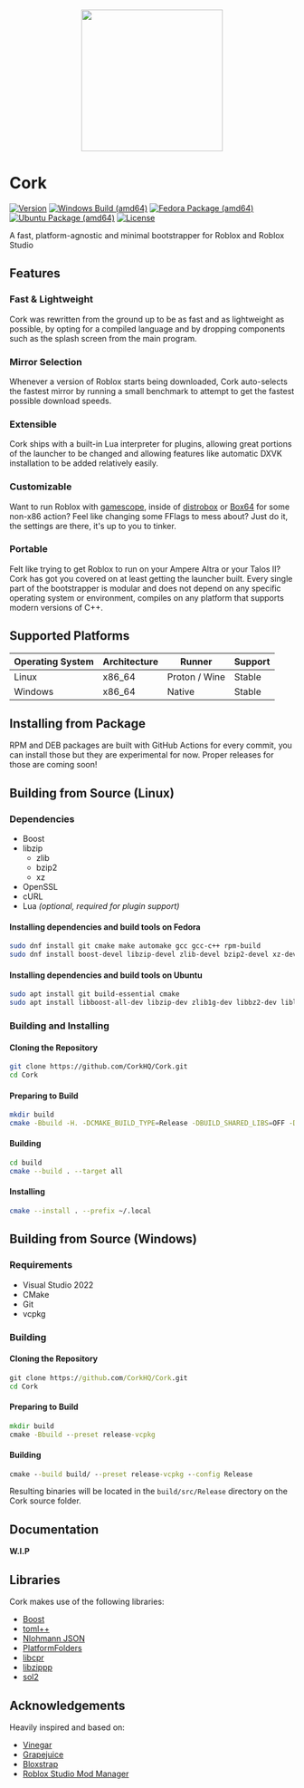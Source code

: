 <p align="center">
    <br/>
    <img src="https://github.com/Bugadinho/Cork/raw/master/resources/cork.svg" height="250"/>
    <br/>
    <h1>Cork</h1>
<p>

[![Version](https://img.shields.io/github/v/release/CorkHQ/Cork?display_name=tag)](https://github.com/CorkHQ/Cork/releases/latest)
[![Windows Build (amd64)](https://img.shields.io/github/actions/workflow/status/CorkHQ/Cork/build-windows-amd64.yml?logo=windows&label=build+(amd64))](https://github.com/CorkHQ/Cork/actions/workflows/build-windows-amd64.yml)
[![Fedora Package (amd64)](https://img.shields.io/github/actions/workflow/status/CorkHQ/Cork/package-fedora-amd64.yml?logo=fedora&label=package+(amd64))](https://github.com/CorkHQ/Cork/actions/workflows/package-fedora-amd64.yml)
[![Ubuntu Package (amd64)](https://img.shields.io/github/actions/workflow/status/CorkHQ/Cork/package-ubuntu-amd64.yml?logo=ubuntu&label=package+(amd64))](https://github.com/CorkHQ/Cork/actions/workflows/package-ubuntu-amd64.yml)
[![License](https://img.shields.io/github/license/CorkHQ/Cork)](https://github.com/CorkHQ/Cork/blob/master/LICENSE)

A fast, platform-agnostic and minimal bootstrapper for Roblox and Roblox Studio

## Features
### Fast & Lightweight
Cork was rewritten from the ground up to be as fast and as lightweight as possible, by opting for a compiled language and by dropping components such as the splash screen from the main program.
### Mirror Selection
Whenever a version of Roblox starts being downloaded, Cork auto-selects the fastest mirror by running a small benchmark to attempt to get the fastest possible download speeds.
### Extensible
Cork ships with a built-in Lua interpreter for plugins, allowing great portions of the launcher to be changed and allowing features like automatic DXVK installation to be added relatively easily.
### Customizable
Want to run Roblox with [gamescope](https://github.com/ValveSoftware/gamescope), inside of [distrobox](https://github.com/89luca89/distrobox) or [Box64](https://github.com/ptitSeb/box64) for some non-x86 action? Feel like changing some FFlags to mess about? Just do it, the settings are there, it's up to you to tinker.
### Portable
Felt like trying to get Roblox to run on your Ampere Altra or your Talos II? Cork has got you covered on at least getting the launcher built. Every single part of the bootstrapper is modular and does not depend on any specific operating system or environment, compiles on any platform that supports modern versions of C++.

## Supported Platforms
| Operating System | Architecture | Runner | Support |
| --- | --- | --- | --- |
| Linux | x86_64 | Proton / Wine | Stable |
| Windows | x86_64 | Native | Stable |

## Installing from Package
RPM and DEB packages are built with GitHub Actions for every commit, you can install those but they are experimental for now. Proper releases for those are coming soon!

## Building from Source (Linux)
### Dependencies
- Boost
- libzip
    - zlib
    - bzip2
    - xz
- OpenSSL
- cURL
- Lua *(optional, required for plugin support)*

#### Installing dependencies and build tools on Fedora
```bash
sudo dnf install git cmake make automake gcc gcc-c++ rpm-build
sudo dnf install boost-devel libzip-devel zlib-devel bzip2-devel xz-devel openssl-devel curl-devel lua-devel
```

#### Installing dependencies and build tools on Ubuntu
```bash
sudo apt install git build-essential cmake
sudo apt install libboost-all-dev libzip-dev zlib1g-dev libbz2-dev liblzma-dev libssl-dev curl libcurl4-openssl-dev liblua5.4-dev
```

### Building and Installing
#### Cloning the Repository
```bash
git clone https://github.com/CorkHQ/Cork.git
cd Cork
```

#### Preparing to Build
```bash
mkdir build
cmake -Bbuild -H. -DCMAKE_BUILD_TYPE=Release -DBUILD_SHARED_LIBS=OFF -DCPR_USE_SYSTEM_CURL=ON
```

#### Building
```bash
cd build
cmake --build . --target all
```

#### Installing
```bash
cmake --install . --prefix ~/.local
```

## Building from Source (Windows)
### Requirements
- Visual Studio 2022
- CMake
- Git
- vcpkg

### Building
#### Cloning the Repository
```bat
git clone https://github.com/CorkHQ/Cork.git
cd Cork
```

#### Preparing to Build
```bat
mkdir build
cmake -Bbuild --preset release-vcpkg
```

#### Building
```bat
cmake --build build/ --preset release-vcpkg --config Release
```

Resulting binaries will be located in the `build/src/Release` directory on the Cork source folder.

## Documentation
**W.I.P**

## Libraries
Cork makes use of the following libraries:
* [Boost](https://www.boost.org/)
* [toml++](https://github.com/marzer/tomlplusplus)
* [Nlohmann JSON](https://github.com/nlohmann/json)
* [PlatformFolders](https://github.com/sago007/PlatformFolders)
* [libcpr](https://github.com/libcpr/cpr)
* [libzippp]( https://github.com/ctabin/libzippp)
* [sol2](https://github.com/ThePhD/sol2)

## Acknowledgements
Heavily inspired and based on:
* [Vinegar](https://github.com/vinegarhq/vinegar)
* [Grapejuice](https://gitlab.com/brinkervii/grapejuice)
* [Bloxstrap](https://github.com/pizzaboxer/bloxstrap)
* [Roblox Studio Mod Manager](https://github.com/MaximumADHD/Roblox-Studio-Mod-Manager)